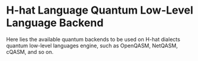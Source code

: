 
# H-hat Language Quantum Low-Level Language Backend

Here lies the available quantum backends to be used on H-hat dialects quantum low-level languages engine, such as OpenQASM, NetQASM, cQASM, and so on.
